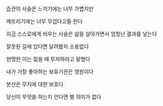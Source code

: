 습관의 사슬은 느끼기에는 너무 가볍지만

깨뜨리기에는 너무 무겁다고들 한다

지금 스스로에게 씌우는 사슬은 삶을 살아가면서 엄청난 결과를 낳는다

잘못된 길에 있다면 달려봤자 소용없다

현명한 이는 젊을 때 투자하라고 말했다

내가 가장 좋아하는 보유기관은 영원이다

분산은 무지에 대한 보호다

당신이 무엇을 하는지 안다면 별 의미가 없다

